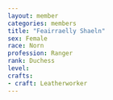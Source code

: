 ```yaml
---
layout: member
categories: members
title: "Feairraelly Shaeln"
sex: Female
race: Norn
profession: Ranger
rank: Duchess
level:
crafts:
- craft: Leatherworker
---
```

